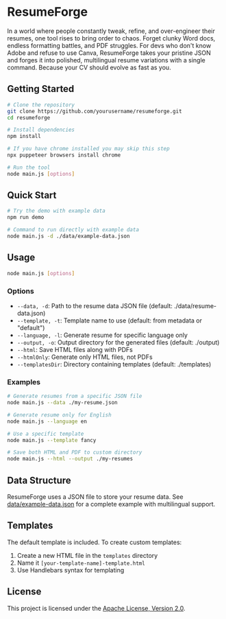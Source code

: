 # ResumeForge

In a world where people constantly tweak, refine, and over-engineer their resumes,
one tool rises to bring order to chaos. Forget clunky Word docs, endless formatting
battles, and PDF struggles. For devs who don't know Adobe and refuse to use Canva, ResumeForge
takes your pristine JSON and forges it into polished, multilingual resume variations with a
single command. Because your CV should evolve as fast as you.

## Getting Started

```bash
# Clone the repository
git clone https://github.com/yourusername/resumeforge.git
cd resumeforge

# Install dependencies
npm install

# If you have chrome installed you may skip this step
npx puppeteer browsers install chrome

# Run the tool
node main.js [options]
```

## Quick Start

```bash
# Try the demo with example data
npm run demo

# Command to run directly with example data
node main.js -d ./data/example-data.json
```

## Usage

```bash
node main.js [options]
```

### Options

- `--data, -d`: Path to the resume data JSON file (default: ./data/resume-data.json)
- `--template, -t`: Template name to use (default: from metadata or "default")
- `--language, -l`: Generate resume for specific language only
- `--output, -o`: Output directory for the generated files (default: ./output)
- `--html`: Save HTML files along with PDFs
- `--htmlOnly`: Generate only HTML files, not PDFs
- `--templatesDir`: Directory containing templates (default: ./templates)

### Examples

```bash
# Generate resumes from a specific JSON file
node main.js --data ./my-resume.json

# Generate resume only for English
node main.js --language en

# Use a specific template
node main.js --template fancy

# Save both HTML and PDF to custom directory
node main.js --html --output ./my-resumes
```

## Data Structure

ResumeForge uses a JSON file to store your resume data. See [data/example-data.json](data/example-data.json) for a complete example with multilingual support.

## Templates

The default template is included. To create custom templates:

1. Create a new HTML file in the `templates` directory
2. Name it `[your-template-name]-template.html`
3. Use Handlebars syntax for templating

## License

This project is licensed under the [Apache License, Version 2.0](LICENSE).
